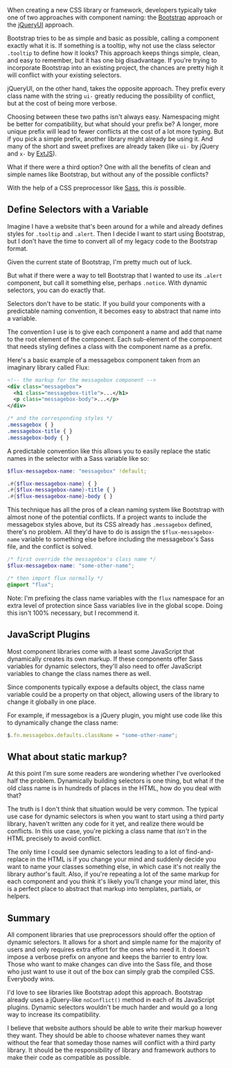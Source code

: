 <!--
{
  "layout": "article",
  "title": "Dynamic Selectors",
  "date": "2013-02-20T14:22:24-08:00",
  "tags": [
    "Architecture",
    "CSS",
    "Preprocessors"
  ]
}
-->

When creating a new CSS library or framework, developers typically take one of two approaches with component naming: the [Bootstrap](http://twitter.github.com/bootstrap/) approach or the [jQueryUI](http://jqueryui.com/) approach.

Bootstrap tries to be as simple and basic as possible, calling a component exactly what it is. If something is a tooltip, why not use the class selector `.tooltip` to define how it looks? This approach keeps things simple, clean, and easy to remember, but it has one big disadvantage. If you're trying to incorporate Bootstrap into an existing project, the chances are pretty high it will conflict with your existing selectors.

jQueryUI, on the other hand, takes the opposite approach. They prefix every class name with the string `ui-` greatly reducing the possibility of conflict, but at the cost of being more verbose.

Choosing between these two paths isn't always easy. Namespacing might be better for compatibility, but what should your prefix be? A longer, more unique prefix will lead to fewer conflicts at the cost of a lot more typing. But if you pick a simple prefix, another library might already be using it. And many of the short and sweet prefixes are already taken (like `ui-` by jQuery and `x-` by [ExtJS](http://www.sencha.com/products/extjs)).

What if there were a third option? One with all the benefits of clean and simple names like Bootstrap, but without any of the possible conflicts?

With the help of a CSS preprocessor like [Sass](http://sass-lang.com/), this *is* possible.

## Define Selectors with a Variable

Imagine I have a website that's been around for a while and already defines styles for `.tooltip` and `.alert`. Then I decide I want to start using Bootstrap, but I don't have the time to convert all of my legacy code to the Bootstrap format.

Given the current state of Bootstrap, I'm pretty much out of luck.

But what if there were a way to tell Bootstrap that I wanted to use its `.alert` component, but call it something else, perhaps `.notice`. With dynamic selectors, you can do exactly that.

Selectors don't have to be static. If you build your components with a predictable naming convention, it becomes easy to abstract that name into a variable.

The convention I use is to give each component a name and add that name to the root element of the component. Each sub-element of the component that needs styling defines a class with the component name as a prefix.

Here's a basic example of a messagebox component taken from an imaginary library called Flux:

```xml
<!-- the markup for the messagebox component -->
<div class="messagebox">
  <h1 class="messagebox-title">...</h1>
  <p class="messagebox-body">...</p>
</div>
```

```css
/* and the corresponding styles */
.messagebox { }
.messagebox-title { }
.messagebox-body { }
```

A predictable convention like this allows you to easily replace the static names in the selector with a Sass variable like so:

```scss
$flux-messagebox-name: "messagebox" !default;

.#{$flux-messagebox-name} { }
.#{$flux-messagebox-name}-title { }
.#{$flux-messagebox-name}-body { }
```

This technique has all the pros of a clean naming system like Bootstrap with almost none of the potential conflicts. If a project wants to include the messagebox styles above, but its CSS already has `.messagebox` defined, there's no problem. All they'd have to do is assign the `$flux-messagebox-name` variable to something else before including the messagebox's Sass file, and the conflict is solved.

```scss
/* first override the messagebox's class name */
$flux-messagebox-name: "some-other-name";

/* then import flux normally */
@import "flux";
```

Note: I'm prefixing the class name variables with the `flux` namespace for an extra level of protection since Sass variables live in the global scope. Doing this isn't 100% necessary, but I recommend it.

## JavaScript Plugins

Most component libraries come with a least some JavaScript that dynamically creates its own markup. If these components offer Sass variables for dynamic selectors, they'll also need to offer JavaScript variables to change the class names there as well.

Since components typically expose a defaults object, the class name variable could be a property on that object, allowing users of the library to change it globally in one place.

For example, if messagebox is a jQuery plugin, you might use code like this to dynamically change the class name:

```javascript
$.fn.messagebox.defaults.className = "some-other-name";
```

## What about static markup?

At this point I'm sure some readers are wondering whether I've overlooked half the problem. Dynamically building selectors is one thing, but what if the old class name is in hundreds of places in the HTML, how do you deal with that?

The truth is I don't think that situation would be very common. The typical use case for dynamic selectors is when you want to start using a third party library, haven't written any code for it yet, and realize there would be conflicts. In this use case, you're picking a class name that *isn't* in the HTML precisely to avoid conflict.

The only time I could see dynamic selectors leading to a lot of find-and-replace in the HTML is if you change your mind and suddenly decide you want to name your classes something else, in which case it's not really the library author's fault. Also, if you're repeating a lot of the same markup for each component and you think it's likely you'll change your mind later, this is a perfect place to abstract that markup into templates, partials, or helpers.

## Summary

All component libraries that use preprocessors should offer the option of dynamic selectors. It allows for a short and simple name for the majority of users and only requires extra effort for the ones who need it. It doesn't impose a verbose prefix on anyone and keeps the barrier to entry low. Those who want to make changes can dive into the Sass file, and those who just want to use it out of the box can simply grab the compiled CSS. Everybody wins.

I'd love to see libraries like Bootstrap adopt this approach. Bootstrap already uses a jQuery-like `noConflict()` method in each of its JavaScript plugins. Dynamic selectors wouldn't be much harder and would go a long way to increase its compatibility.

I believe that website authors should be able to write their markup however they want. They should be able to choose whatever names they want without the fear that someday those names will conflict with a third party library. It should be the responsibility of library and framework authors to make their code as compatible as possible.